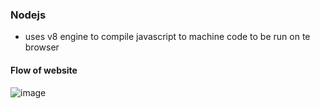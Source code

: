 ### Nodejs
- uses v8 engine to compile javascript to machine code to be run on te browser

#### Flow of website
![image](https://github.com/user-attachments/assets/a8bce53e-83aa-4f68-a139-f48138d75d05)
